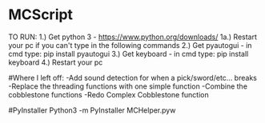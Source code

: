 # MCScript

TO RUN:
1.) Get python 3 - https://www.python.org/downloads/
1a.) Restart your pc if you can't type in the following commands
2.) Get pyautogui - in cmd type: pip install pyautogui
3.) Get keyboard - in cmd type: pip install keyboard
4.) Restart your pc

#Where I left off:
-Add sound detection for when a pick/sword/etc... breaks
-Replace the threading functions with one simple function
-Combine the cobblestone functions
-Redo Complex Cobblestone function

#PyInstaller
Python3 -m PyInstaller MCHelper.pyw
